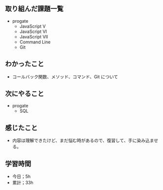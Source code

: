 ## 取り組んだ課題一覧

- progate
  - JavaScript Ⅴ
  - JavaScript Ⅵ
  - JavaScript Ⅶ
  - Command Line
  - Git

## わかったこと

- コールバック関数、メソッド、コマンド、Git について

## 次にやること

- progate
  - SQL

## 感じたこと

- 内容は理解できたけど、まだ悩む時があるので、復習して、手に染み込ませる。

## 学習時間

- 今日；5h
- 累計；33h
